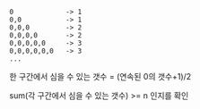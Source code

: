 ```
0             -> 1
0,0           -> 1
0,0,0         -> 2
0,0,0,0       -> 2
0,0,0,0,0     -> 3
0,0,0,0,0,0   -> 3
...
```

한 구간에서 심을 수 있는 갯수 = (연속된 0의 갯수+1)/2

sum(각 구간에서 심을 수 있는 갯수) >= n 인지를 확인
